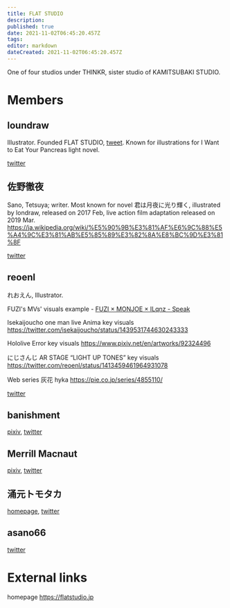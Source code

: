 ```yaml
---
title: FLAT STUDIO
description: 
published: true
date: 2021-11-02T06:45:20.457Z
tags: 
editor: markdown
dateCreated: 2021-11-02T06:45:20.457Z
---
```


One of four studios under THINKR, sister studio of KAMITSUBAKI STUDIO.

# Members

## loundraw

Illustrator. Founded FLAT STUDIO, [tweet](https://twitter.com/loundraw/status/1083664928161050624). Known for illustrations for I Want to Eat Your Pancreas light novel.

[twitter](https://twitter.com/loundraw)

## 佐野徹夜

Sano, Tetsuya; writer. Most known for novel 君は月夜に光り輝く, illustrated by londraw, released on 2017 Feb, live action film adaptation released on 2019 Mar.
https://ja.wikipedia.org/wiki/%E5%90%9B%E3%81%AF%E6%9C%88%E5%A4%9C%E3%81%AB%E5%85%89%E3%82%8A%E8%BC%9D%E3%81%8F

[twitter](https://twitter.com/dame_murahito)

## reoenl

れおえん, Illustrator.

FUZI's MVs' visuals
example - [FUZI × MONJOE × ILqnz - Speak](https://www.youtube.com/watch?v=0bH5Mg6HJnU)

Isekaijoucho one man live Anima key visuals
https://twitter.com/isekaijoucho/status/1439531744630243333

Hololive Error key visuals
https://www.pixiv.net/en/artworks/92324496

にじさんじ AR STAGE “LIGHT UP TONES” key visuals
https://twitter.com/reoenl/status/1413459461964931078

Web series 灰花 hyka
https://pie.co.jp/series/4855110/

[twitter](https://twitter.com/reoenl)

## banishment

[pixiv](https://www.pixiv.net/en/users/23223750), [twitter](https://twitter.com/yokaibanish)

## Merrill Macnaut

[pixiv](https://www.pixiv.net/en/users/856869), [twitter](https://twitter.com/k_i0624)

## 涌元トモタカ

[homepage](http://wakumoto.work/), [twitter](https://twitter.com/t_wakumoto)

## asano66

[twitter](https://twitter.com/66asano)

# External links

homepage
https://flatstudio.jp


